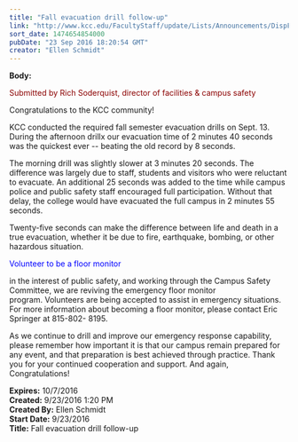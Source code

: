 ```yaml
---
title: "Fall evacuation drill follow-up"
link: "http://www.kcc.edu/FacultyStaff/update/Lists/Announcements/DispForm.aspx?ID=2291"
sort_date: 1474654854000
pubDate: "23 Sep 2016 18:20:54 GMT"
creator: "Ellen Schmidt"
---
```


<div><b>Body:</b> <div class="ExternalClass51D01578BC21492CBC24ABD8FD2EE9F1"><p style="color:darkred">​<span>Submitted by Rich Soderquist, director of facilities &amp; campus safety</span></p>
<p>Congratulations to the KCC community!</p>
<p>KCC conducted the required fall semester evacuation drills on Sept. 13. During the afternoon drillx our evacuation time of 2 minutes 40 seconds was the quickest ever -- beating the old record by 8 seconds. </p>
<p>The morning drill was slightly slower at 3 minutes 20 seconds. The difference was largely due to staff, students and visitors who were reluctant to evacuate. An additional 25 seconds was added to the time while campus police and public safety staff encouraged full participation. Without that delay, the college would have evacuated the full campus in 2 minutes 55 seconds. </p>
<p>Twenty-five seconds can make the difference between life and death in a true evacuation, whether it be due to fire, earthquake, bombing, or other hazardous situation. </p>
<p style="color:blue">Volunteer to be a floor monitor</p>
<p>in the interest of public safety, and working through the Campus Safety Committee, we are reviving the emergency floor monitor program. Volunteers are being accepted to assist in emergency situations. For more information about becoming a floor monitor, please contact Eric Springer at 815-802- 8195. </p>
<p>As we continue to drill and improve our emergency response capability, please remember how important it is that our campus remain prepared for any event, and that preparation is best achieved through practice. Thank you for your continued cooperation and support. And again, Congratulations! <br /></p></div></div>
<div><b>Expires:</b> 10/7/2016</div>
<div><b>Created:</b> 9/23/2016 1:20 PM</div>
<div><b>Created By:</b> Ellen Schmidt</div>
<div><b>Start Date:</b> 9/23/2016</div>
<div><b>Title:</b> Fall evacuation drill follow-up</div>
